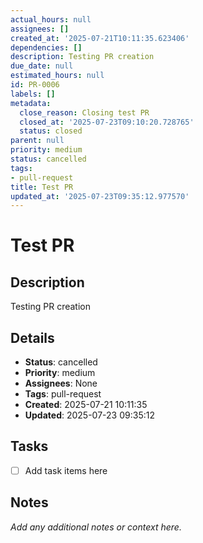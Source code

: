 ```yaml
---
actual_hours: null
assignees: []
created_at: '2025-07-21T10:11:35.623406'
dependencies: []
description: Testing PR creation
due_date: null
estimated_hours: null
id: PR-0006
labels: []
metadata:
  close_reason: Closing test PR
  closed_at: '2025-07-23T09:10:20.728765'
  status: closed
parent: null
priority: medium
status: cancelled
tags:
- pull-request
title: Test PR
updated_at: '2025-07-23T09:35:12.977570'
---
```


# Test PR

## Description
Testing PR creation

## Details
- **Status**: cancelled
- **Priority**: medium
- **Assignees**: None
- **Tags**: pull-request
- **Created**: 2025-07-21 10:11:35
- **Updated**: 2025-07-23 09:35:12

## Tasks
- [ ] Add task items here

## Notes
_Add any additional notes or context here._
